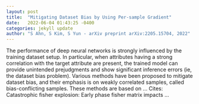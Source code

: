 ```yaml
---
layout: post
title:  "Mitigating Dataset Bias by Using Per-sample Gradient"
date:   2022-06-04 01:43:25 -0400
categories: jekyll update
author: "S Ahn, S Kim, S Yun - arXiv preprint arXiv:2205.15704, 2022"
---
```

The performance of deep neural networks is strongly influenced by the training dataset setup. In particular, when attributes having a strong correlation with the target attribute are present, the trained model can provide unintended prejudgments and show significant inference errors (ie, the dataset bias problem). Various methods have been proposed to mitigate dataset bias, and their emphasis is on weakly correlated samples, called bias-conflicting samples. These methods are based on … Cites: ‪Catastrophic fisher explosion: Early phase fisher matrix impacts …‬